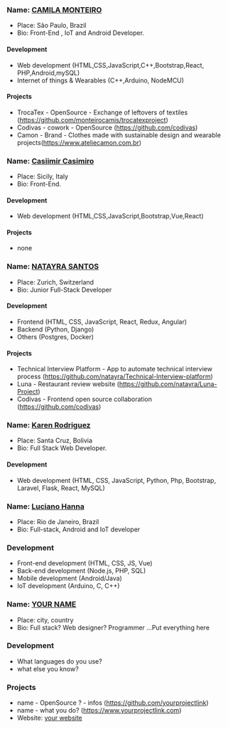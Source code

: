 ### Name: [CAMILA MONTEIRO](https://github.com/monteirocamis)

- Place: São Paulo, Brazil
- Bio: Front-End , IoT and Android Developer.

#### Development

- Web development (HTML,CSS,JavaScript,C++,Bootstrap,React, PHP,Android,mySQL)
- Internet of things & Wearables (C++,Arduino, NodeMCU)

#### Projects

- TrocaTex - OpenSource - Exchange of leftovers of textiles (https://github.com/monteirocamis/trocatexproject)
- Codivas - cowork - OpenSource (https://github.com/codivas)
- Camon - Brand - Clothes made with sustainable design and wearable projects(https://www.ateliecamon.com.br)


### Name: [Casiimir Casimiro](https://github.com/casiimir)

- Place: Sicily, Italy
- Bio: Front-End.

#### Development

- Web development (HTML,CSS,JavaScript,Bootstrap,Vue,React)

#### Projects

- none


### Name: [NATAYRA SANTOS](https://github.com/natayra)

- Place: Zurich, Switzerland
- Bio: Junior Full-Stack Developer

#### Development

- Frontend (HTML, CSS, JavaScript, React, Redux, Angular)
- Backend (Python, Django)
- Others (Postgres, Docker)

#### Projects

- Technical Interview Platform - App to automate technical interview process (https://github.com/natayra/Technical-Interview-platform)
- Luna - Restaurant review website (https://github.com/natayra/Luna-Project)
- Codivas - Frontend open source collaboration (https://github.com/codivas)

### Name: [Karen Rodriguez](https://github.com/kleyla)

- Place: Santa Cruz, Bolivia
- Bio: Full Stack Web Developer.

#### Development

- Web development (HTML, CSS, JavaScript, Python, Php, Bootstrap, Laravel, Flask, React, MySQL)



### Name: [Luciano Hanna](https://github.com/yourgithubprofile)

- Place: Rio de Janeiro, Brazil
- Bio: Full-stack, Android and IoT developer

### Development

- Front-end development (HTML, CSS, JS, Vue)
- Back-end development (Node.js, PHP, SQL)
- Mobile development (Android/Java)
- IoT development (Arduino, C, C++)

### Name: [YOUR NAME ](https://github.com/yourgithubprofile)

- Place: city, country
- Bio: Full stack? Web designer? Programmer ...Put everything here

### Development

- What languages do you use?
- what else you know?

### Projects

- name - OpenSource ? - infos (https://github.com/yourprojectlink)
- name - what you do? (https://www.yourprojectlink.com)
- Website: [your website](https://www.yourwebsite.com)
